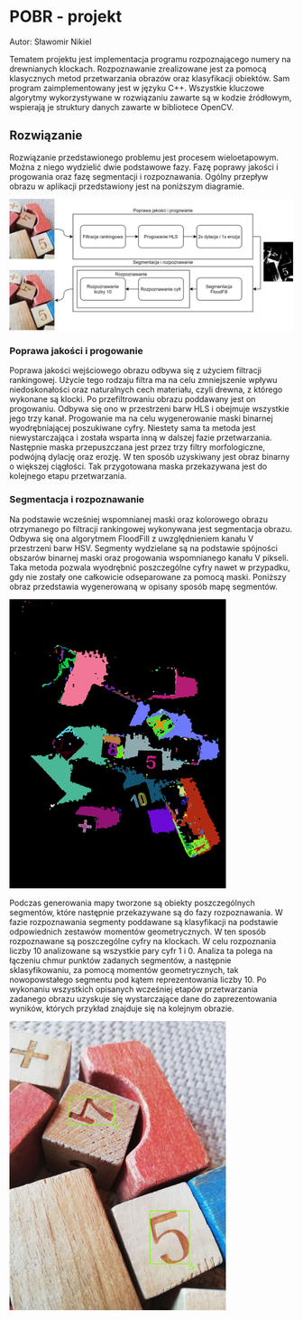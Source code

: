 # POBR - projekt

Autor: Sławomir Nikiel

Tematem projektu jest implementacja programu rozpoznającego numery na drewnianych klockach. Rozpoznawanie zrealizowane jest za pomocą klasycznych metod przetwarzania obrazów oraz klasyfikacji obiektów. Sam program zaimplementowany jest w języku C++. Wszystkie kluczowe algorytmy  wykorzystywane w rozwiązaniu zawarte są w kodzie źródłowym, wspierają je struktury danych zawarte w bibliotece OpenCV.

## Rozwiązanie

Rozwiązanie przedstawionego problemu jest procesem wieloetapowym. Można z niego wydzielić dwie podstawowe fazy. Fazę poprawy jakości i progowania oraz fazę segmentacji i rozpoznawania. Ogólny przepływ obrazu w aplikacji przedstawiony jest na poniższym diagramie. 

![przeplyw](\sprawozdanie.assets\przeplyw.png)

### Poprawa jakości i progowanie

Poprawa jakości wejściowego obrazu odbywa się z użyciem filtracji rankingowej. Użycie tego rodzaju filtra ma na celu zmniejszenie wpływu niedoskonałości oraz naturalnych cech materiału, czyli drewna, z którego wykonane są klocki. Po przefiltrowaniu obrazu poddawany jest on progowaniu. Odbywa się ono w przestrzeni barw HLS i obejmuje wszystkie jego trzy kanał. Progowanie ma na celu wygenerowanie maski binarnej wyodrębniającej poszukiwane cyfry. Niestety sama ta metoda jest niewystarczająca i została wsparta inną w dalszej fazie przetwarzania. Następnie maska przepuszczana jest przez trzy filtry morfologiczne, podwójną dylację oraz erozję. W ten sposób uzyskiwany jest obraz binarny o większej ciągłości. Tak przygotowana maska przekazywana jest do kolejnego etapu przetwarzania.

### Segmentacja i rozpoznawanie

Na podstawie wcześniej wspomnianej maski oraz kolorowego obrazu otrzymanego po filtracji rankingowej wykonywana jest segmentacja obrazu. Odbywa się ona algorytmem FloodFill z uwzględnieniem kanału V przestrzeni barw HSV. Segmenty wydzielane są na podstawie spójności obszarów binarnej maski oraz progowania wspomnianego kanału V pikseli. Taka metoda pozwala wyodrębnić poszczególne cyfry nawet w przypadku, gdy nie zostały one całkowicie odseparowane za pomocą maski. Poniższy obraz przedstawia wygenerowaną w opisany sposób mapę segmentów.

<img src="\sprawozdanie.assets\segmentMap0.png" alt="segmentMap0" style="zoom:50%;" />

Podczas generowania mapy tworzone są obiekty poszczególnych segmentów, które następnie przekazywane są do fazy rozpoznawania. W fazie rozpoznawania segmenty poddawane są klasyfikacji na podstawie odpowiednich zestawów momentów geometrycznych. W ten sposób rozpoznawane są poszczególne cyfry na klockach. W celu rozpoznania liczby 10 analizowane są wszystkie pary cyfr 1 i 0. Analiza ta polega na łączeniu chmur punktów zadanych segmentów, a następnie sklasyfikowaniu, za pomocą momentów geometrycznych, tak nowopowstałego segmentu pod kątem reprezentowania liczby 10. Po wykonaniu wszystkich opisanych wcześniej etapów przetwarzania zadanego obrazu uzyskuje się wystarczające dane do zaprezentowania wyników, których przykład znajduje się na kolejnym obrazie.

<img src="\sprawozdanie.assets\out1.png" alt="out1" style="zoom:50%;" />